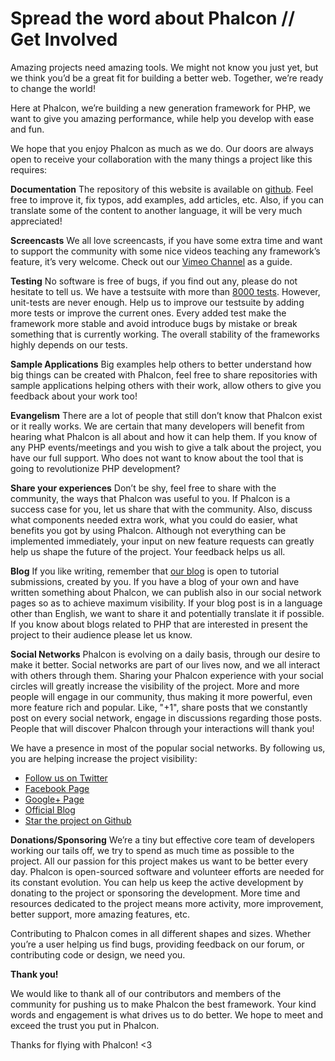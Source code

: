 <!--
slug: spread-the-word-about-phalcon-get-involved
date: Thu May 09 2013 14:57:00 GMT-0400 (EDT)
tags: php, phalcon
title: Spread the word about Phalcon // Get Involved
id: 50027039292
link: http://blog.phalconphp.com/post/50027039292/spread-the-word-about-phalcon-get-involved
raw: {"blog_name":"phalconphp","id":50027039292,"post_url":"http://blog.phalconphp.com/post/50027039292/spread-the-word-about-phalcon-get-involved","slug":"spread-the-word-about-phalcon-get-involved","type":"text","date":"2013-05-09 18:57:00 GMT","timestamp":1368125820,"state":"published","format":"html","reblog_key":"YDSZkfoJ","tags":["php","phalcon"],"short_url":"http://tmblr.co/Z6Pumvkbs0ey","highlighted":[],"note_count":3,"title":"Spread the word about Phalcon // Get Involved","body":"<p>Amazing projects need amazing tools. We might not know you just yet, but we think you&rsquo;d be a great fit for building a better web. Together, we&rsquo;re ready to change the world!</p>\n<p>Here at Phalcon, we’re building a new generation framework for PHP, we want to give you amazing performance, while help you develop with ease and fun.</p>\n<p>We hope that you enjoy Phalcon as much as we do. Our doors are always open to receive your collaboration with the many things a project like this requires:</p>\n<p><strong>Documentation</strong> The repository of this website is available on <a href=\"http://github.com/phalcon/docs\">github</a>. Feel free to improve it, fix typos, add examples, add articles, etc. Also, if you can translate some of the content to another language, it will be very much appreciated!</p>\n<p><strong>Screencasts</strong> We all love screencasts, if you have some extra time and want to support the community with some nice videos teaching any framework&rsquo;s feature, it&rsquo;s very welcome. Check out our <a href=\"https://vimeo.com/user10964377\">Vimeo Channel</a> as a guide.</p>\n<p><strong>Testing</strong> No software is free of bugs, if you find out any, please do not hesitate to tell us. We have a testsuite with more than <a href=\"https://travis-ci.org/phalcon/cphalcon\">8000 tests</a>. However, unit-tests are never enough. Help us to improve our testsuite by adding more tests or improve the current ones. Every added test make the framework more stable and avoid introduce bugs by mistake or break something that is currently working. The overall stability of the frameworks highly depends on our tests.</p>\n<p><strong>Sample Applications</strong> Big examples help others to better understand how big things can be created with Phalcon, feel free to share repositories with sample applications helping others with their work, allow others to give you feedback about your work too!</p>\n<p><strong>Evangelism</strong> There are a lot of people that still don’t know that Phalcon exist or it really works. We are certain that many developers will benefit from hearing what Phalcon is all about and how it can help them. If you know of any PHP events/meetings and you wish to give a talk about the project, you have our full support. Who does not want to know about the tool that is going to revolutionize PHP development?</p>\n<p><strong>Share your experiences</strong> Don’t be shy, feel free to share with the community, the ways that Phalcon was useful to you. If Phalcon is a success case for you, let us share that with the community. Also, discuss what components needed extra work, what you could do easier, what benefits you got by using Phalcon. Although not everything can be implemented immediately, your input on new feature requests can greatly help us shape the future of the project. Your feedback helps us all.</p>\n<p><strong>Blog</strong> If you like writing, remember that <a href=\"http://blog.phalconphp.com/\">our blog</a> is open to tutorial submissions, created by you. If you have a blog of your own and have written something about Phalcon, we can publish also in our social network pages so as to achieve maximum visibility. If your blog post is in a language other than English, we want to share it and potentially translate it if possible. If you know about blogs related to PHP that are interested in present the project to their audience please let us know.</p>\n<p><strong>Social Networks</strong> Phalcon is evolving on a daily basis, through our desire to make it better. Social networks are part of our lives now, and we all interact with others through them. Sharing your Phalcon experience with your social circles will greatly increase the visibility of the project. More and more people will engage in our community, thus making it more powerful, even more feature rich and popular. Like, "+1", share posts that we constantly post on every social network, engage in discussions regarding those posts. People that will discover Phalcon through your interactions will thank you!</p>\n<p>We have a presence in most of the popular social networks. By following us, you are helping increase the project visibility:</p>\n<ul><li><a href=\"http://twitter.com/phalconphp\">Follow us on Twitter</a></li>\n<li><a href=\"http://www.facebook.com/pages/Phalcon/134230726685897\">Facebook Page</a></li>\n<li><a href=\"https://plus.google.com/102376109340560896457\">Google+ Page</a></li>\n<li><a href=\"http://blog.phalconphp.com/\">Official Blog</a></li>\n<li><a href=\"http://github.com/phalcon/cphalcon\">Star the project on Github</a></li>\n</ul><p><strong>Donations/Sponsoring</strong> We’re a tiny but effective core team of developers working our tails off, we try to spend as much time as possible to the project. All our passion for this project makes us want to be better every day. Phalcon is open-sourced software and volunteer efforts are needed for its constant evolution. You can help us keep the active development by donating to the project or sponsoring the development. More time and resources dedicated to the project means more activity, more improvement, better support, more amazing features, etc.</p>\n<p>Contributing to Phalcon comes in all different shapes and sizes. Whether you&rsquo;re a user helping us find bugs, providing feedback on our forum, or contributing code or design, we need you.</p>\n<p><strong>Thank you!</strong> </p>\n<p>We would like to thank all of our contributors and members of the community for pushing us to make Phalcon the best framework. Your kind words and engagement is what drives us to do better. We hope to meet and exceed the trust you put in Phalcon.</p>\n<p>Thanks for flying with Phalcon! &lt;3</p>","reblog":{"tree_html":"","comment":"<p>Amazing projects need amazing tools. We might not know you just yet, but we think you&rsquo;d be a great fit for building a better web. Together, we&rsquo;re ready to change the world!</p>\n<p>Here at Phalcon, we&rsquo;re building a new generation framework for PHP, we want to give you amazing performance, while help you develop with ease and fun.</p>\n<p>We hope that you enjoy Phalcon as much as we do. Our doors are always open to receive your collaboration with the many things a project like this requires:</p>\n<p><strong>Documentation</strong>&nbsp;The repository of this website is available on <a href=\"http://github.com/phalcon/docs\">github</a>. Feel free to improve it, fix typos, add examples, add articles, etc. Also, if you can translate some of the content to another language, it will be very much appreciated!</p>\n<p><strong>Screencasts</strong>&nbsp;We all love screencasts, if you have some extra time and want to support the community with some nice videos teaching any framework&rsquo;s feature, it&rsquo;s very welcome. Check out our&nbsp;<a href=\"https://vimeo.com/user10964377\">Vimeo Channel</a>&nbsp;as a guide.</p>\n<p><strong>Testing</strong>&nbsp;No software is free of bugs, if you find out any, please do not hesitate to tell us. We have a testsuite with more than&nbsp;<a href=\"https://travis-ci.org/phalcon/cphalcon\">8000 tests</a>. However, unit-tests are never enough. Help us to improve our testsuite by adding more tests or improve the current ones. Every added test make the framework more stable and avoid introduce bugs by mistake or break something that is currently working. The overall stability of the frameworks highly depends on our tests.</p>\n<p><strong>Sample Applications</strong>&nbsp;Big examples help others to better understand how big things can be created with Phalcon, feel free to share repositories with sample applications helping others with their work, allow others to give you feedback about your work too!</p>\n<p><strong>Evangelism</strong>&nbsp;There are a lot of people that still don&rsquo;t know that Phalcon exist or it really works. We are certain that many developers will benefit from hearing what Phalcon is all about and how it can help them. If you know of any PHP events/meetings and you wish to give a talk about the project, you have our full support. Who does not want to know about the tool that is going to revolutionize PHP development?</p>\n<p><strong>Share your experiences</strong>&nbsp;Don&rsquo;t be shy, feel free to share with the community, the ways that Phalcon was useful to you. If Phalcon is a success case for you, let us share that with the community. Also, discuss what components needed extra work, what you could do easier, what benefits you got by using Phalcon. Although not everything can be implemented immediately, your input on new feature requests can greatly help us shape the future of the project. Your feedback helps us all.</p>\n<p><strong>Blog</strong>&nbsp;If you like writing, remember that&nbsp;<a href=\"http://blog.phalconphp.com/\">our blog</a>&nbsp;is open to tutorial submissions, created by you. If you have a blog of your own and have written something about Phalcon, we can publish also in our social network pages so as to achieve maximum visibility. If your blog post is in a language other than English, we want to share it and potentially translate it if possible. If you know about blogs related to PHP that are interested in present the project to their audience please let us know.</p>\n<p><strong>Social Networks</strong>&nbsp;Phalcon is evolving on a daily basis, through our desire to make it better. Social networks are part of our lives now, and we all interact with others through them. Sharing your Phalcon experience with your social circles will greatly increase the visibility of the project. More and more people will engage in our community, thus making it more powerful, even more feature rich and popular. Like, &ldquo;+1&rdquo;, share posts that we constantly post on every social network, engage in discussions regarding those posts. People that will discover Phalcon through your interactions will thank you!</p>\n<p>We have a presence in most of the popular social networks. By following us, you are helping increase the project visibility:</p>\n<ul><li><a href=\"http://twitter.com/phalconphp\">Follow us on Twitter</a></li>\n<li><a href=\"http://www.facebook.com/pages/Phalcon/134230726685897\">Facebook Page</a></li>\n<li><a href=\"https://plus.google.com/102376109340560896457\">Google+ Page</a></li>\n<li><a href=\"http://blog.phalconphp.com/\">Official Blog</a></li>\n<li><a href=\"http://github.com/phalcon/cphalcon\">Star the project on Github</a></li>\n</ul><p><strong>Donations/Sponsoring</strong>&nbsp;We&rsquo;re a tiny but effective core team of developers working our tails off, we try to spend as much time as possible to the project. All our passion for this project makes us want to be better every day. Phalcon is open-sourced software and volunteer efforts are needed for its constant evolution. You can help us keep the active development by donating to the project or sponsoring the development. More time and resources dedicated to the project means more activity, more improvement, better support, more amazing features, etc.</p>\n<p>Contributing to Phalcon comes in all different shapes and sizes. Whether you&rsquo;re a user helping us find bugs, providing feedback on our forum, or contributing code or design, we need you.</p>\n<p><strong>Thank you!</strong>&nbsp;</p>\n<p>We would like to thank all of our contributors and members of the community for pushing us to make Phalcon the best framework. Your kind words and engagement is what drives us to do better. We hope to meet and exceed the trust you put in Phalcon.</p>\n<p>Thanks for flying with Phalcon! &lt;3</p>"},"trail":[{"blog":{"name":"phalconphp","theme":{"header_full_width":1117,"header_full_height":426,"header_focus_width":758,"header_focus_height":426,"avatar_shape":"square","background_color":"#FAFAFA","body_font":"Helvetica Neue","header_bounds":"0,937,426,179","header_image":"http://static.tumblr.com/be2b0380984b972b47699d457f4c0ffb/ivjir8a/815nn0qo7/tumblr_static_28z87js742xwowwo0kco04ogs.jpg","header_image_focused":"http://static.tumblr.com/be2b0380984b972b47699d457f4c0ffb/ivjir8a/laHnn0qo9/tumblr_static_tumblr_static_28z87js742xwowwo0kco04ogs_focused_v3.jpg","header_image_scaled":"http://static.tumblr.com/be2b0380984b972b47699d457f4c0ffb/ivjir8a/815nn0qo7/tumblr_static_28z87js742xwowwo0kco04ogs_2048_v2.jpg","header_stretch":true,"link_color":"#529ECC","show_avatar":true,"show_description":true,"show_header_image":true,"show_title":true,"title_color":"#444444","title_font":"Gibson","title_font_weight":"bold"}},"post":{"id":"50027039292"},"content":"<p>Amazing projects need amazing tools. We might not know you just yet, but we think you’d be a great fit for building a better web. Together, we’re ready to change the world!</p>\n<p>Here at Phalcon, we’re building a new generation framework for PHP, we want to give you amazing performance, while help you develop with ease and fun.</p>\n<p>We hope that you enjoy Phalcon as much as we do. Our doors are always open to receive your collaboration with the many things a project like this requires:</p>\n<p><strong>Documentation</strong> The repository of this website is available on <a href=\"http://github.com/phalcon/docs\">github</a>. Feel free to improve it, fix typos, add examples, add articles, etc. Also, if you can translate some of the content to another language, it will be very much appreciated!</p>\n<p><strong>Screencasts</strong> We all love screencasts, if you have some extra time and want to support the community with some nice videos teaching any framework’s feature, it’s very welcome. Check out our <a href=\"https://vimeo.com/user10964377\">Vimeo Channel</a> as a guide.</p>\n<p><strong>Testing</strong> No software is free of bugs, if you find out any, please do not hesitate to tell us. We have a testsuite with more than <a href=\"https://travis-ci.org/phalcon/cphalcon\">8000 tests</a>. However, unit-tests are never enough. Help us to improve our testsuite by adding more tests or improve the current ones. Every added test make the framework more stable and avoid introduce bugs by mistake or break something that is currently working. The overall stability of the frameworks highly depends on our tests.</p>\n<p><strong>Sample Applications</strong> Big examples help others to better understand how big things can be created with Phalcon, feel free to share repositories with sample applications helping others with their work, allow others to give you feedback about your work too!</p>\n<p><strong>Evangelism</strong> There are a lot of people that still don’t know that Phalcon exist or it really works. We are certain that many developers will benefit from hearing what Phalcon is all about and how it can help them. If you know of any PHP events/meetings and you wish to give a talk about the project, you have our full support. Who does not want to know about the tool that is going to revolutionize PHP development?</p>\n<p><strong>Share your experiences</strong> Don’t be shy, feel free to share with the community, the ways that Phalcon was useful to you. If Phalcon is a success case for you, let us share that with the community. Also, discuss what components needed extra work, what you could do easier, what benefits you got by using Phalcon. Although not everything can be implemented immediately, your input on new feature requests can greatly help us shape the future of the project. Your feedback helps us all.</p>\n<p><strong>Blog</strong> If you like writing, remember that <a href=\"http://blog.phalconphp.com/\">our blog</a> is open to tutorial submissions, created by you. If you have a blog of your own and have written something about Phalcon, we can publish also in our social network pages so as to achieve maximum visibility. If your blog post is in a language other than English, we want to share it and potentially translate it if possible. If you know about blogs related to PHP that are interested in present the project to their audience please let us know.</p>\n<p><strong>Social Networks</strong> Phalcon is evolving on a daily basis, through our desire to make it better. Social networks are part of our lives now, and we all interact with others through them. Sharing your Phalcon experience with your social circles will greatly increase the visibility of the project. More and more people will engage in our community, thus making it more powerful, even more feature rich and popular. Like, "+1", share posts that we constantly post on every social network, engage in discussions regarding those posts. People that will discover Phalcon through your interactions will thank you!</p>\n<p>We have a presence in most of the popular social networks. By following us, you are helping increase the project visibility:</p>\n<ul><li><a href=\"http://twitter.com/phalconphp\">Follow us on Twitter</a></li>\n<li><a href=\"http://www.facebook.com/pages/Phalcon/134230726685897\">Facebook Page</a></li>\n<li><a href=\"https://plus.google.com/102376109340560896457\">Google+ Page</a></li>\n<li><a href=\"http://blog.phalconphp.com/\">Official Blog</a></li>\n<li><a href=\"http://github.com/phalcon/cphalcon\">Star the project on Github</a></li>\n</ul><p><strong>Donations/Sponsoring</strong> We’re a tiny but effective core team of developers working our tails off, we try to spend as much time as possible to the project. All our passion for this project makes us want to be better every day. Phalcon is open-sourced software and volunteer efforts are needed for its constant evolution. You can help us keep the active development by donating to the project or sponsoring the development. More time and resources dedicated to the project means more activity, more improvement, better support, more amazing features, etc.</p>\n<p>Contributing to Phalcon comes in all different shapes and sizes. Whether you’re a user helping us find bugs, providing feedback on our forum, or contributing code or design, we need you.</p>\n<p><strong>Thank you!</strong> </p>\n<p>We would like to thank all of our contributors and members of the community for pushing us to make Phalcon the best framework. Your kind words and engagement is what drives us to do better. We hope to meet and exceed the trust you put in Phalcon.</p>\n<p>Thanks for flying with Phalcon! <3</p>","content_raw":"<p>Amazing projects need amazing tools. We might not know you just yet, but we think you'd be a great fit for building a better web. Together, we're ready to change the world!</p>\r\n<p>Here at Phalcon, we&rsquo;re building a new generation framework for PHP, we want to give you amazing performance, while help you develop with ease and fun.</p>\r\n<p>We hope that you enjoy Phalcon as much as we do. Our doors are always open to receive your collaboration with the many things a project like this requires:</p>\r\n<p><strong>Documentation</strong>&nbsp;The repository of this website is available on <a href=\"github.com/phalcon/docs\">github</a>. Feel free to improve it, fix typos, add examples, add articles, etc. Also, if you can translate some of the content to another language, it will be very much appreciated!</p>\r\n<p><strong>Screencasts</strong>&nbsp;We all love screencasts, if you have some extra time and want to support the community with some nice videos teaching any framework's feature, it's very welcome. Check out our&nbsp;<a href=\"https://vimeo.com/user10964377\">Vimeo Channel</a>&nbsp;as a guide.</p>\r\n<p><strong>Testing</strong>&nbsp;No software is free of bugs, if you find out any, please do not hesitate to tell us. We have a testsuite with more than&nbsp;<a href=\"https://travis-ci.org/phalcon/cphalcon\">8000 tests</a>. However, unit-tests are never enough. Help us to improve our testsuite by adding more tests or improve the current ones. Every added test make the framework more stable and avoid introduce bugs by mistake or break something that is currently working. The overall stability of the frameworks highly depends on our tests.</p>\r\n<p><strong>Sample Applications</strong>&nbsp;Big examples help others to better understand how big things can be created with Phalcon, feel free to share repositories with sample applications helping others with their work, allow others to give you feedback about your work too!</p>\r\n<p><strong>Evangelism</strong>&nbsp;There are a lot of people that still don&rsquo;t know that Phalcon exist or it really works. We are certain that many developers will benefit from hearing what Phalcon is all about and how it can help them. If you know of any PHP events/meetings and you wish to give a talk about the project, you have our full support. Who does not want to know about the tool that is going to revolutionize PHP development?</p>\r\n<p><strong>Share your experiences</strong>&nbsp;Don&rsquo;t be shy, feel free to share with the community, the ways that Phalcon was useful to you. If Phalcon is a success case for you, let us share that with the community. Also, discuss what components needed extra work, what you could do easier, what benefits you got by using Phalcon. Although not everything can be implemented immediately, your input on new feature requests can greatly help us shape the future of the project. Your feedback helps us all.</p>\r\n<p><strong>Blog</strong>&nbsp;If you like writing, remember that&nbsp;<a href=\"http://blog.phalconphp.com/\">our blog</a>&nbsp;is open to tutorial submissions, created by you. If you have a blog of your own and have written something about Phalcon, we can publish also in our social network pages so as to achieve maximum visibility. If your blog post is in a language other than English, we want to share it and potentially translate it if possible. If you know about blogs related to PHP that are interested in present the project to their audience please let us know.</p>\r\n<p><strong>Social Networks</strong>&nbsp;Phalcon is evolving on a daily basis, through our desire to make it better. Social networks are part of our lives now, and we all interact with others through them. Sharing your Phalcon experience with your social circles will greatly increase the visibility of the project. More and more people will engage in our community, thus making it more powerful, even more feature rich and popular. Like, &ldquo;+1&rdquo;, share posts that we constantly post on every social network, engage in discussions regarding those posts. People that will discover Phalcon through your interactions will thank you!</p>\r\n<p>We have a presence in most of the popular social networks. By following us, you are helping increase the project visibility:</p>\r\n<ul><li><a href=\"http://twitter.com/phalconphp\">Follow us on Twitter</a></li>\r\n<li><a href=\"http://www.facebook.com/pages/Phalcon/134230726685897\">Facebook Page</a></li>\r\n<li><a href=\"https://plus.google.com/102376109340560896457\">Google+ Page</a></li>\r\n<li><a href=\"http://blog.phalconphp.com/\">Official Blog</a></li>\r\n<li><a href=\"http://github.com/phalcon/cphalcon\">Star the project on Github</a></li>\r\n</ul><p><strong>Donations/Sponsoring</strong>&nbsp;We&rsquo;re a tiny but effective core team of developers working our tails off, we try to spend as much time as possible to the project. All our passion for this project makes us want to be better every day. Phalcon is open-sourced software and volunteer efforts are needed for its constant evolution. You can help us keep the active development by donating to the project or sponsoring the development. More time and resources dedicated to the project means more activity, more improvement, better support, more amazing features, etc.</p>\r\n<p>Contributing to Phalcon comes in all different shapes and sizes. Whether you're a user helping us find bugs, providing feedback on our forum, or contributing code or design, we need you.</p>\r\n<p><strong>Thank you!</strong>&nbsp;</p>\r\n<p>We would like to thank all of our contributors and members of the community for pushing us to make Phalcon the best framework. Your kind words and engagement is what drives us to do better. We hope to meet and exceed the trust you put in Phalcon.</p>\r\n<p>Thanks for flying with Phalcon! &lt;3</p>","is_current_item":true,"is_root_item":true}]}
publish: 2013-05-09
-->


Spread the word about Phalcon // Get Involved
=============================================

Amazing projects need amazing tools. We might not know you just yet, but
we think you’d be a great fit for building a better web. Together, we’re
ready to change the world!

Here at Phalcon, we’re building a new generation framework for PHP, we
want to give you amazing performance, while help you develop with ease
and fun.

We hope that you enjoy Phalcon as much as we do. Our doors are always
open to receive your collaboration with the many things a project like
this requires:

**Documentation** The repository of this website is available on
[github](http://github.com/phalcon/docs). Feel free to improve it, fix
typos, add examples, add articles, etc. Also, if you can translate some
of the content to another language, it will be very much appreciated!

**Screencasts** We all love screencasts, if you have some extra time and
want to support the community with some nice videos teaching any
framework’s feature, it’s very welcome. Check out our [Vimeo
Channel](https://vimeo.com/user10964377) as a guide.

**Testing** No software is free of bugs, if you find out any, please do
not hesitate to tell us. We have a testsuite with more than [8000
tests](https://travis-ci.org/phalcon/cphalcon). However, unit-tests are
never enough. Help us to improve our testsuite by adding more tests or
improve the current ones. Every added test make the framework more
stable and avoid introduce bugs by mistake or break something that is
currently working. The overall stability of the frameworks highly
depends on our tests.

**Sample Applications** Big examples help others to better understand
how big things can be created with Phalcon, feel free to share
repositories with sample applications helping others with their work,
allow others to give you feedback about your work too!

**Evangelism** There are a lot of people that still don’t know that
Phalcon exist or it really works. We are certain that many developers
will benefit from hearing what Phalcon is all about and how it can help
them. If you know of any PHP events/meetings and you wish to give a talk
about the project, you have our full support. Who does not want to know
about the tool that is going to revolutionize PHP development?

**Share your experiences** Don’t be shy, feel free to share with the
community, the ways that Phalcon was useful to you. If Phalcon is a
success case for you, let us share that with the community. Also,
discuss what components needed extra work, what you could do easier,
what benefits you got by using Phalcon. Although not everything can be
implemented immediately, your input on new feature requests can greatly
help us shape the future of the project. Your feedback helps us all.

**Blog** If you like writing, remember that [our
blog](http://blog.phalconphp.com/) is open to tutorial submissions,
created by you. If you have a blog of your own and have written
something about Phalcon, we can publish also in our social network pages
so as to achieve maximum visibility. If your blog post is in a language
other than English, we want to share it and potentially translate it if
possible. If you know about blogs related to PHP that are interested in
present the project to their audience please let us know.

**Social Networks** Phalcon is evolving on a daily basis, through our
desire to make it better. Social networks are part of our lives now, and
we all interact with others through them. Sharing your Phalcon
experience with your social circles will greatly increase the visibility
of the project. More and more people will engage in our community, thus
making it more powerful, even more feature rich and popular. Like, "+1",
share posts that we constantly post on every social network, engage in
discussions regarding those posts. People that will discover Phalcon
through your interactions will thank you!

We have a presence in most of the popular social networks. By following
us, you are helping increase the project visibility:

-   [Follow us on Twitter](http://twitter.com/phalconphp)
-   [Facebook
    Page](http://www.facebook.com/pages/Phalcon/134230726685897)
-   [Google+ Page](https://plus.google.com/102376109340560896457)
-   [Official Blog](http://blog.phalconphp.com/)
-   [Star the project on Github](http://github.com/phalcon/cphalcon)

**Donations/Sponsoring** We’re a tiny but effective core team of
developers working our tails off, we try to spend as much time as
possible to the project. All our passion for this project makes us want
to be better every day. Phalcon is open-sourced software and volunteer
efforts are needed for its constant evolution. You can help us keep the
active development by donating to the project or sponsoring the
development. More time and resources dedicated to the project means more
activity, more improvement, better support, more amazing features, etc.

Contributing to Phalcon comes in all different shapes and sizes. Whether
you’re a user helping us find bugs, providing feedback on our forum, or
contributing code or design, we need you.

**Thank you!** 

We would like to thank all of our contributors and members of the
community for pushing us to make Phalcon the best framework. Your kind
words and engagement is what drives us to do better. We hope to meet and
exceed the trust you put in Phalcon.

Thanks for flying with Phalcon! \<3

